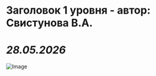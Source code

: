 # Заголовок 1 уровня - автор: Свистунова В.А. 
# *28.05.2026*
![Image](https://images.steamusercontent.com/ugc/2014832659477900907/02BCC3D9E571620C5BE094FF18596D055AF04A13/?imw=512&amp;imh=341&amp;ima=fit&amp;impolicy=Letterbox&amp;imcolor=%23000000&amp;letterbox=true)
